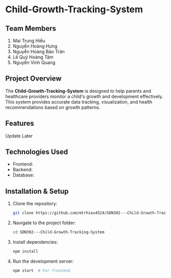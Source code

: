 # Child-Growth-Tracking-System

## Team Members

1. Mai Trung Hiếu
2. Nguyễn Hoàng Hưng
3. Nguyễn Hoàng Bảo Trân
4. Lê Quý Hoàng Tâm
5. Nguyễn Vinh Quang

## Project Overview

The **Child-Growth-Tracking-System** is designed to help parents and healthcare providers monitor a child's growth and development effectively. This system provides accurate data tracking, visualization, and health recommendations based on growth patterns.

## Features

Update Later

## Technologies Used

- Frontend: 
- Backend: 
- Database: 

## Installation & Setup

1. Clone the repository:
   ```sh
   git clone https://github.com/mtrhieu4524/SDN302---Child-Growth-Tracking-System.git
   ```
2. Navigate to the project folder:
   ```sh
   cd SDN302---Child-Growth-Tracking-System
   ```
4. Install dependencies:
   ```sh
   npm install 
   ```
5. Run the development server:
   ```sh
   npm start  # For frontend
   ```

